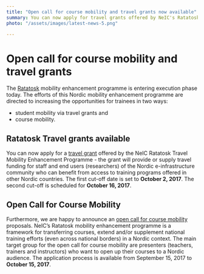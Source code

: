 ```yaml
---
title: "Open call for course mobility and travel grants now available"
summary: You can now apply for travel grants offered by NeIC's Ratatosk Travel Mobility Enhancement Programme as well as submit a proposal to the open call on course mobility.
photo: "/assets/images/latest-news-5.png"

---
```

# Open call for course mobility and travel grants

The [Ratatosk](/ratatosk) mobility enhancement programme is entering execution phase today. The efforts of this Nordic mobility enhancement programme are directed to increasing the opportunities for trainees in two ways:
* student mobility via travel grants and
* course mobility.

## Ratatosk Travel grants available
You can now apply for a [travel grant](https://neic.no/training/travel-grant/) offered by the NeIC Ratatosk Travel Mobility Enhancement Programme - the grant will provide or supply travel funding for staff and end users (researchers) of the Nordic e-infrastructure community who can benefit from access to training programs offered in other Nordic countries. 
The first cut-off date is set to **October 2, 2017**. The second cut-off is scheduled for **October 16, 2017**.

## Open Call for Course Mobility
Furthermore, we are happy to announce an [open call for course mobility](https://neic.no/training/course-mobility/) proposals. NeIC’s Ratatosk mobility enhancement programme is a framework for transferring courses, extend and/or supplement national training efforts (even across national borders) in a Nordic context. The main target group for the open call for course mobility are presenters (teachers, trainers and instructors) who want to open up their courses to a Nordic audience.
The application process is available from September 15, 2017 to **October 15, 2017**.
